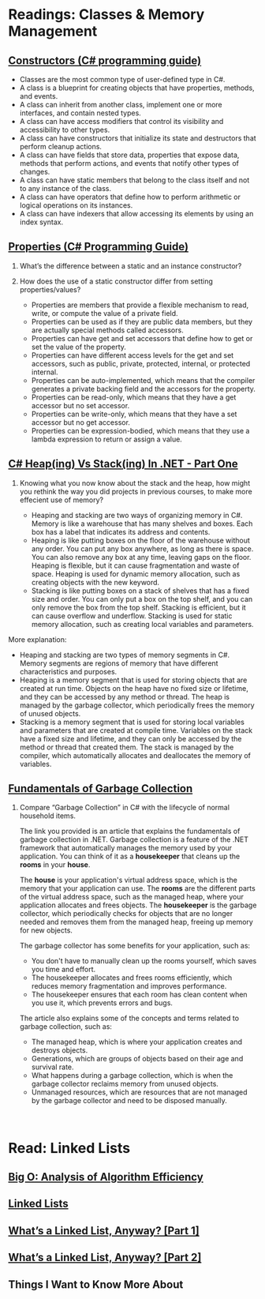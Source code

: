 
# Readings: Classes & Memory Management

## [Constructors (C# programming guide)](https://learn.microsoft.com/en-us/dotnet/csharp/fundamentals/types/classes)

- Classes are the most common type of user-defined type in C#.
- A class is a blueprint for creating objects that have properties, methods, and events.
- A class can inherit from another class, implement one or more interfaces, and contain nested types.
- A class can have access modifiers that control its visibility and accessibility to other types.
- A class can have constructors that initialize its state and destructors that perform cleanup actions.
- A class can have fields that store data, properties that expose data, methods that perform actions, and events that notify other types of changes.
- A class can have static members that belong to the class itself and not to any instance of the class.
- A class can have operators that define how to perform arithmetic or logical operations on its instances.
- A class can have indexers that allow accessing its elements by using an index syntax.

## [Properties (C# Programming Guide)](https://learn.microsoft.com/en-us/dotnet/csharp/programming-guide/classes-and-structs/properties)

1. What’s the difference between a static and an instance constructor?

2. How does the use of a static constructor differ from setting properties/values?

    - Properties are members that provide a flexible mechanism to read, write, or compute the value of a private field.
    - Properties can be used as if they are public data members, but they are actually special methods called accessors.
    - Properties can have get and set accessors that define how to get or set the value of the property.
    - Properties can have different access levels for the get and set accessors, such as public, private, protected, internal, or protected internal.
    - Properties can be auto-implemented, which means that the compiler generates a private backing field and the accessors for the property.
    - Properties can be read-only, which means that they have a get accessor but no set accessor.
    - Properties can be write-only, which means that they have a set accessor but no get accessor.
    - Properties can be expression-bodied, which means that they use a lambda expression to return or assign a value.


## [C# Heap(ing) Vs Stack(ing) In .NET - Part One](https://www.c-sharpcorner.com/article/C-Sharp-heaping-vs-stacking-in-net-part-i/)

1. Knowing what you now know about the stack and the heap, how might you rethink the way you did projects in previous courses, to make more effecient use of memory?

    - Heaping and stacking are two ways of organizing memory in C#. Memory is like a warehouse that has many shelves and boxes. Each box has a label that indicates its address and contents.
    - Heaping is like putting boxes on the floor of the warehouse without any order. You can put any box anywhere, as long as there is space. You can also remove any box at any time, leaving gaps on the floor. Heaping is flexible, but it can cause fragmentation and waste of space. Heaping is used for dynamic memory allocation, such as creating objects with the new keyword.
    - Stacking is like putting boxes on a stack of shelves that has a fixed size and order. You can only put a box on the top shelf, and you can only remove the box from the top shelf. Stacking is efficient, but it can cause overflow and underflow. Stacking is used for static memory allocation, such as creating local variables and parameters.

More explanation:

- Heaping and stacking are two types of memory segments in C#. Memory segments are regions of memory that have different characteristics and purposes.
- Heaping is a memory segment that is used for storing objects that are created at run time. Objects on the heap have no fixed size or lifetime, and they can be accessed by any method or thread. The heap is managed by the garbage collector, which periodically frees the memory of unused objects.
- Stacking is a memory segment that is used for storing local variables and parameters that are created at compile time. Variables on the stack have a fixed size and lifetime, and they can only be accessed by the method or thread that created them. The stack is managed by the compiler, which automatically allocates and deallocates the memory of variables.

## [Fundamentals of Garbage Collection](https://learn.microsoft.com/en-us/dotnet/standard/garbage-collection/fundamentals)

1. Compare “Garbage Collection” in C# with the lifecycle of normal household items.

    The link you provided is an article that explains the fundamentals of garbage collection in .NET. Garbage collection is a feature of the .NET framework that automatically manages the memory used by your application. You can think of it as a **housekeeper** that cleans up the **rooms** in your **house**.

    The **house** is your application's virtual address space, which is the memory that your application can use. The **rooms** are the different parts of the virtual address space, such as the managed heap, where your application allocates and frees objects. The **housekeeper** is the garbage collector, which periodically checks for objects that are no longer needed and removes them from the managed heap, freeing up memory for new objects.

    The garbage collector has some benefits for your application, such as:

    - You don't have to manually clean up the rooms yourself, which saves you time and effort.
    - The housekeeper allocates and frees rooms efficiently, which reduces memory fragmentation and improves performance.
    - The housekeeper ensures that each room has clean content when you use it, which prevents errors and bugs.

    The article also explains some of the concepts and terms related to garbage collection, such as:

    - The managed heap, which is where your application creates and destroys objects.
    - Generations, which are groups of objects based on their age and survival rate.
    - What happens during a garbage collection, which is when the garbage collector reclaims memory from unused objects.
    - Unmanaged resources, which are resources that are not managed by the garbage collector and need to be disposed manually.

&nbsp;

# Read: Linked Lists

## [Big O: Analysis of Algorithm Efficiency](https://codefellows.github.io/common_curriculum/data_structures_and_algorithms/Code_401/class-05/resources/big_oh.html)

## [Linked Lists](https://codefellows.github.io/common_curriculum/data_structures_and_algorithms/Code_401/class-05/resources/singly_linked_list.html)

## [What’s a Linked List, Anyway? [Part 1]](https://medium.com/basecs/whats-a-linked-list-anyway-part-1-d8b7e6508b9d)

## [What’s a Linked List, Anyway? [Part 2]](https://medium.com/basecs/whats-a-linked-list-anyway-part-2-131d96f71996)

## Things I Want to Know More About